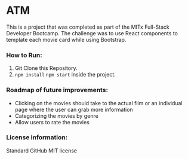 # ATM
This is a project that was completed as part of the MITx Full-Stack Developer Bootcamp. The challenge was to use React components to template each movie card while using Bootstrap. 

### How to Run: 
1. Git Clone this Repository. 
2. `npm install` `npm start` inside the project.

### Roadmap of future improvements: 
- Clicking on the movies should take to the actual film or an individual page where the user can grab more information
- Categorizing the movies by genre
- Allow users to rate the movies

### License information:
Standard GitHub MIT license